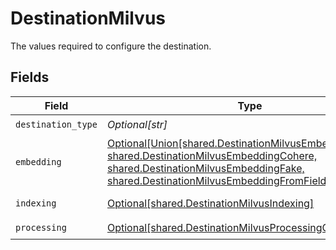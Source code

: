 # DestinationMilvus

The values required to configure the destination.


## Fields

| Field                                                                                                                                                                                                                                         | Type                                                                                                                                                                                                                                          | Required                                                                                                                                                                                                                                      | Description                                                                                                                                                                                                                                   |
| --------------------------------------------------------------------------------------------------------------------------------------------------------------------------------------------------------------------------------------------- | --------------------------------------------------------------------------------------------------------------------------------------------------------------------------------------------------------------------------------------------- | --------------------------------------------------------------------------------------------------------------------------------------------------------------------------------------------------------------------------------------------- | --------------------------------------------------------------------------------------------------------------------------------------------------------------------------------------------------------------------------------------------- |
| `destination_type`                                                                                                                                                                                                                            | *Optional[str]*                                                                                                                                                                                                                               | :heavy_check_mark:                                                                                                                                                                                                                            | N/A                                                                                                                                                                                                                                           |
| `embedding`                                                                                                                                                                                                                                   | [Optional[Union[shared.DestinationMilvusEmbeddingOpenAI, shared.DestinationMilvusEmbeddingCohere, shared.DestinationMilvusEmbeddingFake, shared.DestinationMilvusEmbeddingFromField]]](undefined/models/shared/destinationmilvusembedding.md) | :heavy_check_mark:                                                                                                                                                                                                                            | Embedding configuration                                                                                                                                                                                                                       |
| `indexing`                                                                                                                                                                                                                                    | [Optional[shared.DestinationMilvusIndexing]](undefined/models/shared/destinationmilvusindexing.md)                                                                                                                                            | :heavy_check_mark:                                                                                                                                                                                                                            | Indexing configuration                                                                                                                                                                                                                        |
| `processing`                                                                                                                                                                                                                                  | [Optional[shared.DestinationMilvusProcessingConfigModel]](undefined/models/shared/destinationmilvusprocessingconfigmodel.md)                                                                                                                  | :heavy_check_mark:                                                                                                                                                                                                                            | N/A                                                                                                                                                                                                                                           |